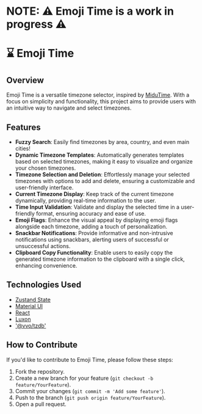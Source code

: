 # NOTE: ⚠ Emoji Time is a work in progress ⚠

# ⌛ Emoji Time

## Overview

Emoji Time is a versatile timezone selector, inspired by [MiduTime](https://midutime.netlify.app/). With a focus on simplicity and functionality, this project aims to provide users with an intuitive way to navigate and select timezones.

## Features

- **Fuzzy Search**: Easily find timezones by area, country, and even main cities!
- **Dynamic Timezone Templates**: Automatically generates templates based on selected timezones, making it easy to visualize and organize your chosen timezones.
- **Timezone Selection and Deletion**: Effortlessly manage your selected timezones with options to add and delete, ensuring a customizable and user-friendly interface.
- **Current Timezone Display**: Keep track of the current timezone dynamically, providing real-time information to the user.
- **Time Input Validation**: Validate and display the selected time in a user-friendly format, ensuring accuracy and ease of use.
- **Emoji Flags**: Enhance the visual appeal by displaying emoji flags alongside each timezone, adding a touch of personalization.
- **Snackbar Notifications**: Provide informative and non-intrusive notifications using snackbars, alerting users of successful or unsuccessful actions.
- **Clipboard Copy Functionality**: Enable users to easily copy the generated timezone information to the clipboard with a single click, enhancing convenience.

## Technologies Used

- [Zustand State](https://github.com/pmndrs/zustand)
- [Material UI](https://material-ui.com/)
- [React](https://reactjs.org/)
- [Luxon](https://moment.github.io/luxon/)
- ['@vvo/tzdb'](https://github.com/vvo/tzdb)


## How to Contribute

If you'd like to contribute to Emoji Time, please follow these steps:

1. Fork the repository.
2. Create a new branch for your feature (`git checkout -b feature/YourFeature`).
3. Commit your changes (`git commit -m 'Add some feature'`).
4. Push to the branch (`git push origin feature/YourFeature`).
5. Open a pull request.
